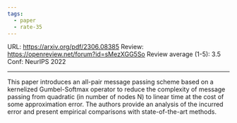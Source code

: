```yaml
---
tags:
  - paper
  - rate-35
---
```

URL:  https://arxiv.org/pdf/2306.08385
Review: https://openreview.net/forum?id=sMezXGG5So
Review average (1-5): 3.5
Conf: NeurIPS 2022

---

This paper introduces an all-pair message passing scheme based on a kernelized Gumbel-Softmax operator to reduce the complexity of message passing from quadratic (in number of nodes N) to linear time at the cost of some approximation error. The authors provide an analysis of the incurred error and present empirical comparisons with state-of-the-art methods.